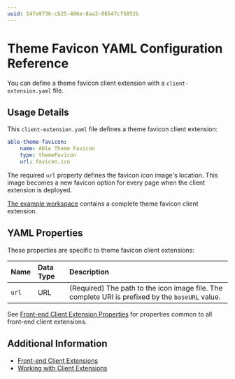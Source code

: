 ```yaml
---
uuid: 147a9736-cb25-486e-8aa2-86547cf5852b
---
```

# Theme Favicon YAML Configuration Reference

You can define a theme favicon client extension with a `client-extension.yaml` file.

## Usage Details

This `client-extension.yaml` file defines a theme favicon client extension:

```yaml
able-theme-favicon:
    name: Able Theme Favicon
    type: themeFavicon
    url: favicon.ico
```

The required `url` property defines the favicon icon image's location. This image becomes a new favicon option for every page when the client extension is deployed.

[The example workspace](https://github.com/liferay/liferay-portal/tree/master/workspaces/sample-default-workspace/client-extensions/sample-theme-favicon) contains a complete theme favicon client extension.

## YAML Properties

These properties are specific to theme favicon client extensions:

| Name | Data Type | Description |
| :--- | :--- | :--- |
| `url` | URL | (Required) The path to the icon image file. The complete URI is prefixed by the `baseURL` value. |

See [Front-end Client Extension Properties](../front-end-client-extensions.md#front-end-client-extension-properties) for properties common to all front-end client extensions.

## Additional Information

* [Front-end Client Extensions](../front-end-client-extensions.md)
* [Working with Client Extensions](../working-with-client-extensions.md)
